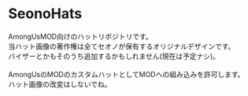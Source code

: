 # SeonoHats
AmongUsMOD向けのハットリポジトリです。<br>
当ハット画像の著作権は全てセオノが保有するオリジナルデザインです。<br>
バイザーとかもそのうち追加するかもしれません(現在は予定ナシ)。<br>
<br>
AmongUsのMODのカスタムハットとしてMODへの組み込みを許可します。<br>
ハット画像の改変はしないでね。
